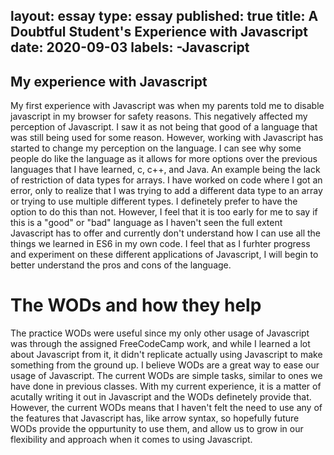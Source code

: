 layout: essay
type: essay
published: true
title: A Doubtful Student's Experience with Javascript 
date: 2020-09-03
labels:
  -Javascript
---

## My experience with Javascript
My first experience with Javascript was when my parents told me to disable javascript in my browser for safety reasons. This negatively affected my perception of 
Javascript. I saw it as not being that good of a language that was still being used for some reason. However, working with Javascript has started to change my 
perception on the language. I can see why some people do like the language as it allows for more options over the previous languages that I have learned, c, c++, and Java. An example being the lack of restriction of data types for arrays. I have worked on code where I got an error, only to realize that I was trying to add a different data type to an array or trying to use multiple different types. I definetely prefer to have the option to do this than not. However, I feel that it is too early for me to say if this is a "good" or "bad" language as I haven't seen the full extent Javascript has to offer and currently don't understand how I can use all the things we learned in ES6 in my own code. I feel that as I furhter progress and experiment on these different applications of Javascript, I will begin to better understand the pros and cons of the language. 

# The WODs and how they help 
The practice WODs were useful since my only other usage of Javascript was through the assigned FreeCodeCamp work, and while I learned a lot about Javascript from it, it didn't replicate actually using Javascript to make something from the ground up. I believe WODs are a great way to ease our usage of Javascript. The current WODs are simple tasks, similar to ones we have done in previous classes. With my current experience, it is a matter of acutally writing it out in Javascript and the WODs definetely provide that. However, the current WODs means that I haven't felt the need to use any of the features that Javascript has, like arrow syntax, so hopefully future WODs provide the oppurtunity to use them, and allow us to grow in our flexibility and approach when it comes to using Javascript.
